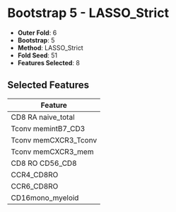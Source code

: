 # Bootstrap 5 - LASSO_Strict

- **Outer Fold**: 6
- **Bootstrap**: 5
- **Method**: LASSO_Strict
- **Fold Seed**: 51
- **Features Selected**: 8

## Selected Features

| Feature |
|---------|
| CD8 RA naive_total |
| Tconv memintB7_CD3 |
| Tconv memCXCR3_Tconv |
| Tconv memCXCR3_mem |
| CD8 RO CD56_CD8 |
| CCR4_CD8RO |
| CCR6_CD8RO |
| CD16mono_myeloid |
